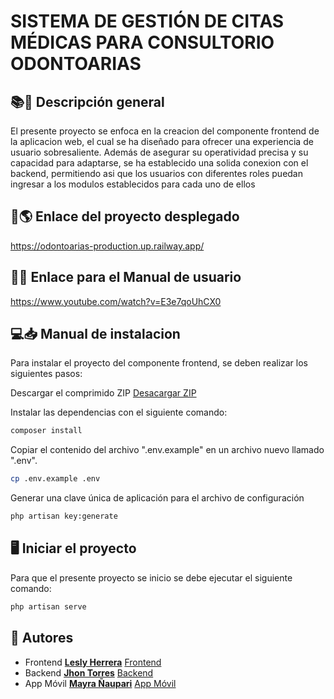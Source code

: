 # SISTEMA DE GESTIÓN DE CITAS MÉDICAS PARA CONSULTORIO ODONTOARIAS

## 📚📖 Descripción general
El presente proyecto se enfoca en la creacion del componente frontend de la aplicacion web, el cual se ha diseñado para ofrecer una experiencia de usuario sobresaliente. Además de asegurar su operatividad precisa y su capacidad para adaptarse, se ha establecido una solida conexion con el backend, permitiendo asi que los usuarios con diferentes roles puedan ingresar a los modulos establecidos para cada uno de ellos

## 🔗🌎 Enlace del proyecto desplegado
https://odontoarias-production.up.railway.app/ 

## 🔗📑 Enlace para el Manual de usuario
https://www.youtube.com/watch?v=E3e7qoUhCX0

## 💻📥 Manual de instalacion
Para instalar el proyecto del componente frontend, se deben realizar los siguientes pasos:

Descargar el comprimido ZIP
[Desacargar ZIP](https://github.com/Lesly-liseth/Odontoarias/archive/refs/heads/master.zip)

Instalar las dependencias con el siguiente comando:
```bash
composer install
```

Copiar el contenido del archivo ".env.example" en un archivo nuevo llamado ".env".
```bash
cp .env.example .env 
```

Generar una clave única de aplicación para el archivo de configuración
```bash
php artisan key:generate 
```

## 🖥️ Iniciar el proyecto
Para que el presente proyecto se inicio se debe ejecutar el siguiente comando:
```bash
php artisan serve 
```

## 📝 Autores
- Frontend [**Lesly Herrera**](https://github.com/Lesly-liseth) [Frontend](https://github.com/Lesly-liseth/Odontoarias.git)
- Backend [**Jhon Torres**](https://github.com/jhon-torres) [Backend](https://github.com/jhon-torres/EndPoints_CO.git)
- App Móvil [**Mayra Ñaupari**](https://github.com/mayP2201) [App Móvil](https://github.com/mayP2201/ConsultorioOdont.git)

